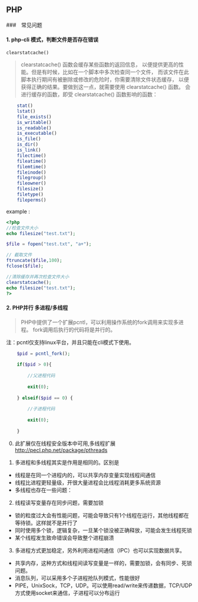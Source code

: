 ## PHP 

###　常见问题

#### 1. php-cli 模式，判断文件是否存在错误
    
    clearstatcache()
    

> clearstatcache() 函数会缓存某些函数的返回信息，
以便提供更高的性能。但是有时候，比如在一个脚本中多次检查同一个文件，
而该文件在此脚本执行期间有被删除或修改的危险时，你需要清除文件状态缓存，
以便获得正确的结果。要做到这一点，就需要使用 clearstatcache() 函数。
会进行缓存的函数，即受 clearstatcache() 函数影响的函数：

```php
    stat()
    lstat()
    file_exists()
    is_writable()
    is_readable()
    is_executable()
    is_file()
    is_dir()
    is_link()
    filectime()
    fileatime()
    filemtime()
    fileinode()
    filegroup()
    fileowner()
    filesize()
    filetype()
    fileperms()  
```  

example :

```php
<?php
//检查文件大小
echo filesize("test.txt");

$file = fopen("test.txt", "a+");

// 截取文件
ftruncate($file,100);
fclose($file);

//清除缓存并再次检查文件大小
clearstatcache();
echo filesize("test.txt");
?>
```

#### 2. PHP并行 多进程/多线程

> PHP中提供了一个扩展pcntl，可以利用操作系统的fork调用来实现多进程。
fork调用后执行的代码将是并行的。

注：pcntl仅支持linux平台，并且只能在cli模式下使用。

```php
    $pid = pcntl_fork();
    
    if($pid > 0){
    
        //父进程代码
        
        exit(0);
    
    } elseif($pid == 0) {
    
        //子进程代码
        
        exit(0);
    
    }
```



0. 此扩展仅在线程安全版本中可用,多线程扩展<http://pecl.php.net/package/pthreads>

1. 多进程和多线程其实是作用是相同的。区别是

- 线程是在同一个进程内的，可以共享内存变量实现线程间通信
- 线程比进程更轻量级，开很大量进程会比线程消耗更多系统资源
- 多线程也存在一些问题：

2. 线程读写变量存在同步问题，需要加锁

- 锁的粒度过大会有性能问题，可能会导致只有1个线程在运行，其他线程都在等待锁。这样就不是并行了
- 同时使用多个锁，逻辑复杂，一旦某个锁没被正确释放，可能会发生线程死锁
- 某个线程发生致命错误会导致整个进程崩溃

3. 多进程方式更加稳定，另外利用进程间通信（IPC）也可以实现数据共享。

- 共享内存，这种方式和线程间读写变量是一样的，需要加锁，会有同步、死锁问题。
- 消息队列，可以采用多个子进程抢队列模式，性能很好
- PIPE，UnixSock，TCP，UDP。可以使用read/write来传递数据，TCP/UDP方式使用socket来通信，子进程可以分布运行
